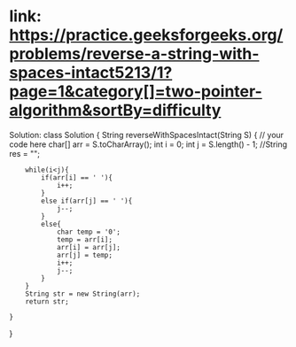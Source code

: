 # link: https://practice.geeksforgeeks.org/problems/reverse-a-string-with-spaces-intact5213/1?page=1&category[]=two-pointer-algorithm&sortBy=difficulty

Solution:
class Solution
{
    String reverseWithSpacesIntact(String S)
    {
        // your code here
        char[] arr = S.toCharArray();
        int i = 0;
        int j = S.length() - 1;
        //String res = "";
        
        while(i<j){
            if(arr[i] == ' '){
                i++;
            }
            else if(arr[j] == ' '){
                j--;
            }
            else{
                char temp = '0';
                temp = arr[i];
                arr[i] = arr[j];
                arr[j] = temp;
                i++;
                j--;
            }
        }
        String str = new String(arr);
        return str;
        
    }
}